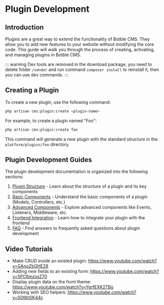 # Plugin Development

## Introduction

Plugins are a great way to extend the functionality of Botble CMS. They allow you to add new features to your website without modifying the core code. This guide will walk you through the process of creating, activating, and managing plugins in Botble CMS.

::: warning
Dev tools are removed in the download package, you need to delete folder `/vendor` and run command `composer install` to reinstall it, then you can use dev commands.
:::

## Creating a Plugin

To create a new plugin, use the following command:

```bash
php artisan cms:plugin:create <plugin-name>
```

For example, to create a plugin named "Foo":

```bash
php artisan cms:plugin:create foo
```

This command will generate a new plugin with the standard structure in the `platform/plugins/foo` directory.

## Plugin Development Guides

The plugin development documentation is organized into the following sections:

1. [Plugin Structure](./structure.md) - Learn about the structure of a plugin and its key components
2. [Basic Components](./basic-components.md) - Understand the basic components of a plugin (Models, Controllers, etc.)
3. [Advanced Components](./advanced-components.md) - Explore advanced components like Events, Listeners, Middleware, etc.
4. [Frontend Integration](./frontend-integration.md) - Learn how to integrate your plugin with the frontend
5. [FAQ](./faq.md) - Find answers to frequently asked questions about plugin development

## Video Tutorials

- Make CRUD inside an existed plugin: https://www.youtube.com/watch?v=GAnoZbGHE28
- Adding new fields to an existing form: https://www.youtube.com/watch?v=5PC6mzssZ70
- Display plugin data on the front theme: https://www.youtube.com/watch?v=YgrfEXK2TBo
- Working with SEO helpers: https://www.youtube.com/watch?v=S0tlbt0K44c
